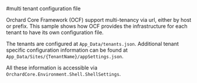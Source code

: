 #multi tenant configuration file

Orchard Core Framework (OCF) support multi-tenancy via url, either by host or prefix. This sample shows how OCF provides the infrastructure for each tenant to have its own configuration file.

The tenants are configured at `App_Data/tenants.json`. Additional tenant specific configuration information can be found at `App_Data/Sites/{TenantName}/appSettings.json`.

All these information is accessible via `OrchardCore.Environment.Shell.ShellSettings`.